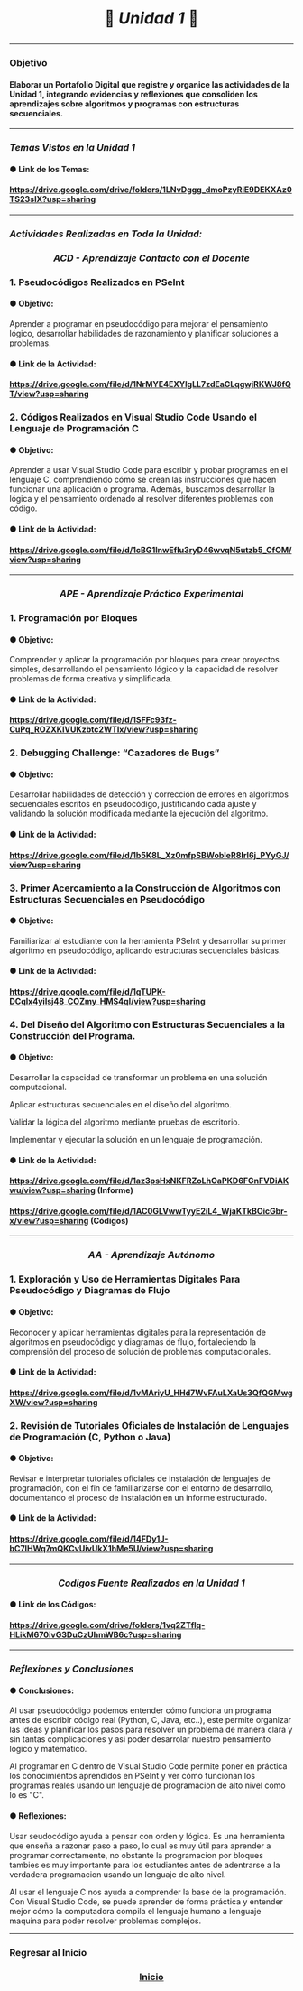 # <p align="center"><strong>🧩 ***Unidad 1*** 🧩</strong></p>

---

###    Objetivo
####   Elaborar un Portafolio Digital que registre y organice las actividades de la Unidad 1, integrando evidencias y reflexiones que consoliden los aprendizajes sobre algoritmos y programas con estructuras secuenciales. 
---
###    ***Temas Vistos en la Unidad 1***
####   ● Link de los Temas:
####   https://drive.google.com/drive/folders/1LNvDggg_dmoPzyRiE9DEKXAz0TS23sIX?usp=sharing

---

###    ***Actividades Realizadas en Toda la Unidad:***

###    <p align="center"><strong>***ACD - Aprendizaje Contacto con el Docente***</strong></p>
###    1. Pseudocódigos Realizados en PSeInt
####   ● Objetivo:
Aprender a programar en pseudocódigo para mejorar el pensamiento lógico, desarrollar habilidades de razonamiento y planificar soluciones a problemas.
####   ● Link de la Actividad:
####   https://drive.google.com/file/d/1NrMYE4EXYlgLL7zdEaCLqgwjRKWJ8fQT/view?usp=sharing

###    2. Códigos Realizados en Visual Studio Code Usando el Lenguaje de Programación C
####   ● Objetivo:
Aprender a usar Visual Studio Code para escribir y probar programas en el lenguaje C, comprendiendo cómo se crean las instrucciones que hacen funcionar una aplicación o programa. Además, buscamos desarrollar la lógica y el pensamiento ordenado al resolver diferentes problemas con código.
####   ● Link de la Actividad:
####   https://drive.google.com/file/d/1cBG1lnwEflu3ryD46wvqN5utzb5_CfOM/view?usp=sharing

---

###    <p align="center"><strong>***APE - Aprendizaje Práctico Experimental***</strong></p>
###    1. Programación por Bloques
####   ● Objetivo:  
Comprender y aplicar la programación por bloques para crear proyectos simples, desarrollando el pensamiento lógico y la capacidad de resolver problemas de forma creativa y simplificada.
####   ● Link de la Actividad:
####   https://drive.google.com/file/d/1SFFc93fz-CuPq_ROZXKlVUKzbtc2WTlx/view?usp=sharing

###    2. Debugging Challenge: “Cazadores de Bugs”
####   ● Objetivo: 
Desarrollar habilidades de detección y corrección de errores en algoritmos secuenciales escritos en pseudocódigo, justificando cada ajuste y validando la solución modificada mediante la ejecución del algoritmo. 
####   ● Link de la Actividad:
####   https://drive.google.com/file/d/1b5K8L_Xz0mfpSBWobleR8IrI6j_PYyGJ/view?usp=sharing

###    3. Primer Acercamiento a la Construcción de Algoritmos con Estructuras Secuenciales en Pseudocódigo 
####   ● Objetivo:  
Familiarizar al estudiante con la herramienta PSeInt y desarrollar su primer algoritmo en pseudocódigo, aplicando estructuras secuenciales básicas. 
####   ● Link de la Actividad: 
####   https://drive.google.com/file/d/1gTUPK-DCqlx4yilsj48_COZmy_HMS4ql/view?usp=sharing

###    4. Del Diseño del Algoritmo con Estructuras Secuenciales a la Construcción del Programa.  
####   ● Objetivo:  
Desarrollar la capacidad de transformar un problema en una solución computacional. 

Aplicar estructuras secuenciales en el diseño del algoritmo. 

Validar la lógica del algoritmo mediante pruebas de escritorio. 

Implementar y ejecutar la solución en un lenguaje de programación. 
####   ● Link de la Actividad: 
####   https://drive.google.com/file/d/1az3psHxNKFRZoLhOaPKD6FGnFVDiAKwu/view?usp=sharing (Informe)
####   https://drive.google.com/file/d/1AC0GLVwwTyyE2iL4_WjaKTkBOicGbr-x/view?usp=sharing (Códigos)

---

###    <p align="center"><strong>***AA - Aprendizaje Autónomo***</strong></p>
###    1.  Exploración y Uso de Herramientas Digitales Para Pseudocódigo y Diagramas de Flujo
####   ● Objetivo:  
Reconocer y aplicar herramientas digitales para la representación de algoritmos en pseudocódigo y diagramas de flujo, fortaleciendo la comprensión del proceso de solución de problemas computacionales.
####   ● Link de la Actividad:
####   https://drive.google.com/file/d/1vMAriyU_HHd7WvFAuLXaUs3QfQGMwgXW/view?usp=sharing

###    2.   Revisión de Tutoriales Oficiales de Instalación de Lenguajes de Programación (C, Python o Java)
####   ● Objetivo: 
Revisar e interpretar tutoriales oficiales de instalación de lenguajes de programación, con el fin de familiarizarse con el entorno de desarrollo, documentando el proceso de instalación en un informe estructurado.
####   ● Link de la Actividad: 
####   https://drive.google.com/file/d/14FDy1J-bC7IHWq7mQKCvUivUkX1hMe5U/view?usp=sharing

---

###    <p align="center"><strong>***Codigos Fuente Realizados en la Unidad 1***</strong></p>
####   ● Link de los Códigos:
####   https://drive.google.com/drive/folders/1vq2ZTflq-HLikM670ivG3DuCzUhmWB6c?usp=sharing
---

###    ***Reflexiones y Conclusiones***
####   ● Conclusiones:
Al usar pseudocódigo podemos entender cómo funciona un programa antes de escribir código real (Python, C, Java, etc..), este permite organizar las ideas y planificar los pasos para resolver un problema de manera clara y sin tantas complicaciones y asi poder desarrolar nuestro pensamiento logico y matemático.

Al programar en C dentro de Visual Studio Code permite poner en práctica los conocimientos aprendidos en PSeInt y ver cómo funcionan los programas reales usando un lenguaje de programacion de alto nivel como lo es "C".
####   ● Reflexiones:
Usar seudocódigo ayuda a pensar con orden y lógica. Es una herramienta que enseña a razonar paso a paso, lo cual es muy útil para aprender a programar correctamente, no obstante la programacion por bloques tambies es muy importante para los estudiantes antes de adentrarse a la verdadera programacion usando un lenguaje de alto nivel.

Al usar el lenguaje C nos ayuda a comprender la base de la programación. Con Visual Studio Code, se puede aprender de forma práctica y entender mejor cómo la computadora compila el lenguaje humano a lenguaje maquina para poder resolver problemas complejos.

---

### Regresar al Inicio
###    <p align="center"><strong>[Inicio](index.md)</strong></p>



